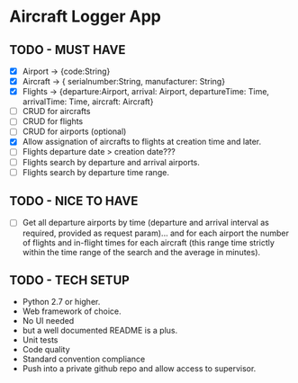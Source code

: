# Aircraft Logger App

## TODO - MUST HAVE

- [x] Airport -> {code:String}
- [x] Aircraft -> { serialnumber:String, manufacturer: String}
- [x] Flights -> {departure:Airport, arrival: Airport, departureTime: Time, arrivalTime: Time, aircraft: Aircraft}
- [ ] CRUD for aircrafts
- [ ] CRUD for flights
- [ ] CRUD for airports (optional)
- [x] Allow assignation of aircrafts to flights at creation time and later.
- [ ] Flights departure date > creation date???
- [ ] Flights search by departure and arrival airports.
- [ ] Flights search by departure time range.

## TODO - NICE TO HAVE

- [ ] Get all departure airports by time (departure and arrival interval as required, provided as request param)... and for each airport the number of flights and in-flight times for each aircraft (this range time strictly within the time range of the search and the average in minutes).

## TODO - TECH SETUP

- Python 2.7 or higher.
- Web framework of choice.
- No UI needed
- but a well documented README is a plus.
- Unit tests
- Code quality
- Standard convention compliance
- Push into a private github repo and allow access to supervisor.
